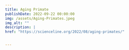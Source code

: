 ```yaml
---
title: Aging Primate 
publishDate: 2022-09-22 00:00:00
img: /assets/Aging-Primates.jpeg
img_alt: ""
description: |
href: "https://scienceline.org/2022/08/aging-primates/"


---
```


